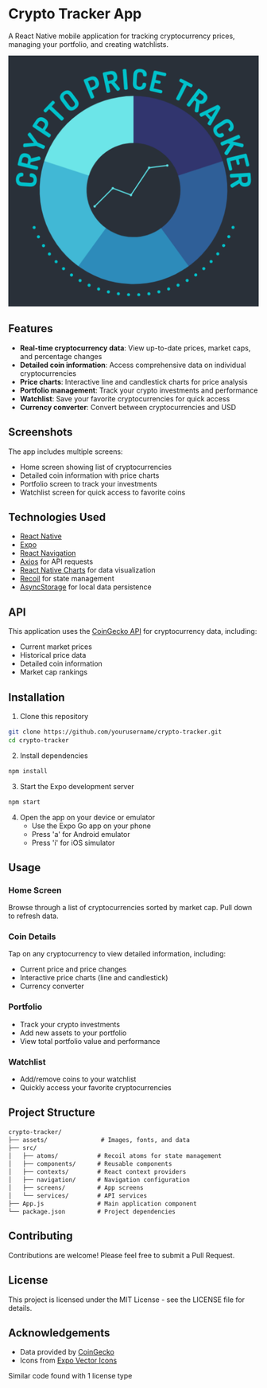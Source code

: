 # Crypto Tracker App

A React Native mobile application for tracking cryptocurrency prices, managing your portfolio, and creating watchlists.

![Crypto Tracker](assets/icon.png)

## Features

- **Real-time cryptocurrency data**: View up-to-date prices, market caps, and percentage changes
- **Detailed coin information**: Access comprehensive data on individual cryptocurrencies
- **Price charts**: Interactive line and candlestick charts for price analysis
- **Portfolio management**: Track your crypto investments and performance
- **Watchlist**: Save your favorite cryptocurrencies for quick access
- **Currency converter**: Convert between cryptocurrencies and USD

## Screenshots

The app includes multiple screens:

- Home screen showing list of cryptocurrencies
- Detailed coin information with price charts
- Portfolio screen to track your investments
- Watchlist screen for quick access to favorite coins

## Technologies Used

- [React Native](https://reactnative.dev/)
- [Expo](https://expo.dev/)
- [React Navigation](https://reactnavigation.org/)
- [Axios](https://axios-http.com/) for API requests
- [React Native Charts](https://github.com/rainbow-me/react-native-animated-charts) for data visualization
- [Recoil](https://recoiljs.org/) for state management
- [AsyncStorage](https://react-native-async-storage.github.io/async-storage/) for local data persistence

## API

This application uses the [CoinGecko API](https://www.coingecko.com/en/api) for cryptocurrency data, including:

- Current market prices
- Historical price data
- Detailed coin information
- Market cap rankings

## Installation

1. Clone this repository
```bash
git clone https://github.com/yourusername/crypto-tracker.git
cd crypto-tracker
```

2. Install dependencies
```bash
npm install
```

3. Start the Expo development server
```bash
npm start
```

4. Open the app on your device or emulator
   - Use the Expo Go app on your phone
   - Press 'a' for Android emulator
   - Press 'i' for iOS simulator

## Usage

### Home Screen
Browse through a list of cryptocurrencies sorted by market cap. Pull down to refresh data.

### Coin Details
Tap on any cryptocurrency to view detailed information, including:
- Current price and price changes
- Interactive price charts (line and candlestick)
- Currency converter

### Portfolio
- Track your crypto investments
- Add new assets to your portfolio
- View total portfolio value and performance

### Watchlist
- Add/remove coins to your watchlist
- Quickly access your favorite cryptocurrencies

## Project Structure

```
crypto-tracker/
├── assets/               # Images, fonts, and data
├── src/
│   ├── atoms/           # Recoil atoms for state management
│   ├── components/      # Reusable components
│   ├── contexts/        # React context providers
│   ├── navigation/      # Navigation configuration
│   ├── screens/         # App screens
│   └── services/        # API services
├── App.js               # Main application component
└── package.json         # Project dependencies
```

## Contributing

Contributions are welcome! Please feel free to submit a Pull Request.

## License

This project is licensed under the MIT License - see the LICENSE file for details.

## Acknowledgements

- Data provided by [CoinGecko](https://www.coingecko.com/)
- Icons from [Expo Vector Icons](https://icons.expo.fyi/)

Similar code found with 1 license type
